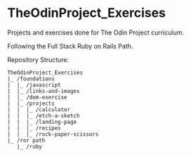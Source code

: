 # TheOdinProject_Exercises

Projects and exercises done for The Odin Project curriculum.

Following the Full Stack Ruby on Rails Path.

Repository Structure:
```
TheOdinProject_Exercises
|_ /foundations
|  |_ /javascript
|  |_ /links-and-images
|  |_ /dom-exercise
|  |_ /projects
|  |  |_ /calculator
|  |  |_ /etch-a-sketch
|  |  |_ /landing-page
|  |  |_ /recipes
|  |  |_ /rock-paper-scissors
|_ /ror path
   |_ /ruby
```

